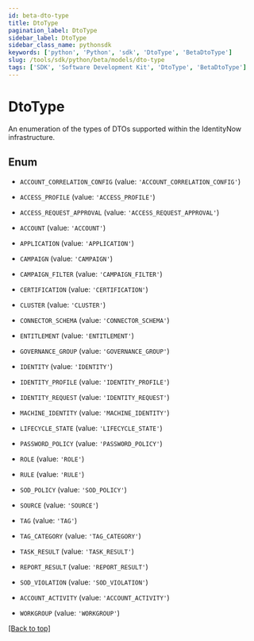 ```yaml
---
id: beta-dto-type
title: DtoType
pagination_label: DtoType
sidebar_label: DtoType
sidebar_class_name: pythonsdk
keywords: ['python', 'Python', 'sdk', 'DtoType', 'BetaDtoType'] 
slug: /tools/sdk/python/beta/models/dto-type
tags: ['SDK', 'Software Development Kit', 'DtoType', 'BetaDtoType']
---
```


# DtoType

An enumeration of the types of DTOs supported within the IdentityNow infrastructure.

## Enum

* `ACCOUNT_CORRELATION_CONFIG` (value: `'ACCOUNT_CORRELATION_CONFIG'`)

* `ACCESS_PROFILE` (value: `'ACCESS_PROFILE'`)

* `ACCESS_REQUEST_APPROVAL` (value: `'ACCESS_REQUEST_APPROVAL'`)

* `ACCOUNT` (value: `'ACCOUNT'`)

* `APPLICATION` (value: `'APPLICATION'`)

* `CAMPAIGN` (value: `'CAMPAIGN'`)

* `CAMPAIGN_FILTER` (value: `'CAMPAIGN_FILTER'`)

* `CERTIFICATION` (value: `'CERTIFICATION'`)

* `CLUSTER` (value: `'CLUSTER'`)

* `CONNECTOR_SCHEMA` (value: `'CONNECTOR_SCHEMA'`)

* `ENTITLEMENT` (value: `'ENTITLEMENT'`)

* `GOVERNANCE_GROUP` (value: `'GOVERNANCE_GROUP'`)

* `IDENTITY` (value: `'IDENTITY'`)

* `IDENTITY_PROFILE` (value: `'IDENTITY_PROFILE'`)

* `IDENTITY_REQUEST` (value: `'IDENTITY_REQUEST'`)

* `MACHINE_IDENTITY` (value: `'MACHINE_IDENTITY'`)

* `LIFECYCLE_STATE` (value: `'LIFECYCLE_STATE'`)

* `PASSWORD_POLICY` (value: `'PASSWORD_POLICY'`)

* `ROLE` (value: `'ROLE'`)

* `RULE` (value: `'RULE'`)

* `SOD_POLICY` (value: `'SOD_POLICY'`)

* `SOURCE` (value: `'SOURCE'`)

* `TAG` (value: `'TAG'`)

* `TAG_CATEGORY` (value: `'TAG_CATEGORY'`)

* `TASK_RESULT` (value: `'TASK_RESULT'`)

* `REPORT_RESULT` (value: `'REPORT_RESULT'`)

* `SOD_VIOLATION` (value: `'SOD_VIOLATION'`)

* `ACCOUNT_ACTIVITY` (value: `'ACCOUNT_ACTIVITY'`)

* `WORKGROUP` (value: `'WORKGROUP'`)

[[Back to top]](#) 

